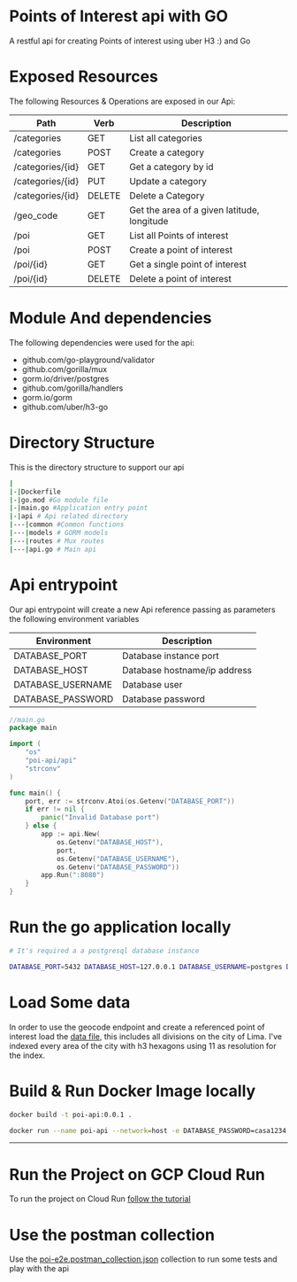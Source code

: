 # Points of Interest api with GO

A restful api for creating Points of interest using uber H3 :) and Go

# Exposed Resources

The following Resources & Operations are exposed in our Api:

Path|Verb|Description
---|---|---
/categories|GET|List all categories
/categories|POST|Create a category
/categories/{id}|GET|Get a category by id
/categories/{id}|PUT| Update a category
/categories/{id}|DELETE| Delete a Category
/geo_code|GET|Get the area of a given latitude, longitude
/poi|GET|List all Points of interest
/poi|POST|Create a point of interest
/poi/{id}|GET|Get a single point of interest
/poi/{id}|DELETE|Delete a point of interest

# Module And dependencies

The following dependencies were used for the api:

* github.com/go-playground/validator
* github.com/gorilla/mux
* gorm.io/driver/postgres
* github.com/gorilla/handlers
* gorm.io/gorm
* github.com/uber/h3-go

# Directory Structure

This is the directory structure to support our api

```sh
|
|-|Dockerfile
|-|go.mod #Go module file
|-|main.go #Application entry point
|-|api # Api related directory
|---|common #Common functions
|---|models # GORM models
|---|routes # Mux routes
|---|api.go # Main api
```
# Api entrypoint

Our api entrypoint will create a new Api reference passing as parameters the following environment variables

Environment|Description
---|---
DATABASE_PORT|Database instance port
DATABASE_HOST| Database hostname/ip address
DATABASE_USERNAME|Database user
DATABASE_PASSWORD|Database password

```go
//main.go
package main

import (
	"os"
	"poi-api/api"
	"strconv"
)

func main() {
	port, err := strconv.Atoi(os.Getenv("DATABASE_PORT"))
	if err != nil {
		panic("Invalid Database port")
	} else {
		app := api.New(
			os.Getenv("DATABASE_HOST"),
			port,
			os.Getenv("DATABASE_USERNAME"),
			os.Getenv("DATABASE_PASSWORD"))
		app.Run(":8080")
	}
}

```

# Run the go application locally

```sh
# It's required a a postgresql database instance

DATABASE_PORT=5432 DATABASE_HOST=127.0.0.1 DATABASE_USERNAME=postgres DATABASE_PASSWORD=casa1234 go run main.go 
```

# Load Some data

In order to use the geocode endpoint and create a referenced point of interest load the [data file](./data/PE-Lima.sql), this includes all divisions on the city of Lima. I've indexed every area of the city with h3 hexagons using 11 as resolution for the index.



# Build & Run Docker Image locally

```sh
docker build -t poi-api:0.0.1 .

docker run --name poi-api --network=host -e DATABASE_PASSWORD=casa1234 poi-api:0.0.1
```
---

# Run the Project on GCP Cloud Run

To run the project on Cloud Run [follow the tutorial](./articles/serverless_api.md)


# Use the postman collection

Use the [poi-e2e.postman_collection.json](./poi-e2e.postman_collection.json) collection to run some tests and play with the api